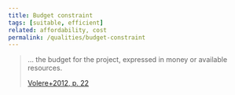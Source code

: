 ```yaml
---
title: Budget constraint
tags: [suitable, efficient]
related: affordability, cost
permalink: /qualities/budget-constraint
---
```


>... the budget for the project, expressed in money or available resources.
>
>[Volere+2012, p. 22](/references/#volere)




